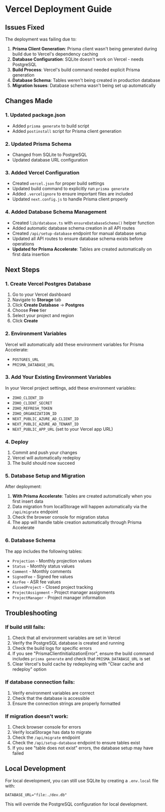 # Vercel Deployment Guide

## Issues Fixed

The deployment was failing due to:
1. **Prisma Client Generation**: Prisma client wasn't being generated during build due to Vercel's dependency caching
2. **Database Configuration**: SQLite doesn't work on Vercel - needs PostgreSQL
3. **Build Process**: Vercel's build command needed explicit Prisma generation
4. **Database Schema**: Tables weren't being created in production database
5. **Migration Issues**: Database schema wasn't being set up automatically

## Changes Made

### 1. Updated package.json
- Added `prisma generate` to build script
- Added `postinstall` script for Prisma client generation

### 2. Updated Prisma Schema
- Changed from SQLite to PostgreSQL
- Updated database URL configuration

### 3. Added Vercel Configuration
- Created `vercel.json` for proper build settings
- Updated build command to explicitly run `prisma generate`
- Added `.vercelignore` to ensure important files are included
- Updated `next.config.js` to handle Prisma client properly

### 4. Added Database Schema Management
- Created `lib/database.ts` with `ensureDatabaseSchema()` helper function
- Added automatic database schema creation in all API routes
- Created `/api/setup-database` endpoint for manual database setup
- Updated all API routes to ensure database schema exists before operations
- **Updated for Prisma Accelerate**: Tables are created automatically on first data insertion

## Next Steps

### 1. Create Vercel Postgres Database
1. Go to your Vercel dashboard
2. Navigate to **Storage** tab
3. Click **Create Database** → **Postgres**
4. Choose **Free** tier
5. Select your project and region
6. Click **Create**

### 2. Environment Variables
Vercel will automatically add these environment variables for Prisma Accelerate:
- `POSTGRES_URL`
- `PRISMA_DATABASE_URL`

### 3. Add Your Existing Environment Variables
In your Vercel project settings, add these environment variables:
- `ZOHO_CLIENT_ID`
- `ZOHO_CLIENT_SECRET`
- `ZOHO_REFRESH_TOKEN`
- `ZOHO_ORGANIZATION_ID`
- `NEXT_PUBLIC_AZURE_AD_CLIENT_ID`
- `NEXT_PUBLIC_AZURE_AD_TENANT_ID`
- `NEXT_PUBLIC_APP_URL` (set to your Vercel app URL)

### 4. Deploy
1. Commit and push your changes
2. Vercel will automatically redeploy
3. The build should now succeed

### 5. Database Setup and Migration
After deployment:
1. **With Prisma Accelerate**: Tables are created automatically when you first insert data
2. Data migration from localStorage will happen automatically via the `/api/migrate` endpoint
3. Check the browser console for migration status
4. The app will handle table creation automatically through Prisma Accelerate

### 6. Database Schema
The app includes the following tables:
- `Projection` - Monthly projection values
- `Status` - Monthly status values  
- `Comment` - Monthly comments
- `SignedFee` - Signed fee values
- `AsrFee` - ASR fee values
- `ClosedProject` - Closed project tracking
- `ProjectAssignment` - Project manager assignments
- `ProjectManager` - Project manager information

## Troubleshooting

### If build still fails:
1. Check that all environment variables are set in Vercel
2. Verify the PostgreSQL database is created and running
3. Check the build logs for specific errors
4. If you see "PrismaClientInitializationError", ensure the build command includes `prisma generate` and check that `PRISMA_DATABASE_URL` is set
5. Clear Vercel's build cache by redeploying with "Clear cache and redeploy" option

### If database connection fails:
1. Verify environment variables are correct
2. Check that the database is accessible
3. Ensure the connection strings are properly formatted

### If migration doesn't work:
1. Check browser console for errors
2. Verify localStorage has data to migrate
3. Check the `/api/migrate` endpoint
4. Check the `/api/setup-database` endpoint to ensure tables exist
5. If you see "table does not exist" errors, the database setup may have failed

## Local Development
For local development, you can still use SQLite by creating a `.env.local` file with:
```
DATABASE_URL="file:./dev.db"
```

This will override the PostgreSQL configuration for local development. 